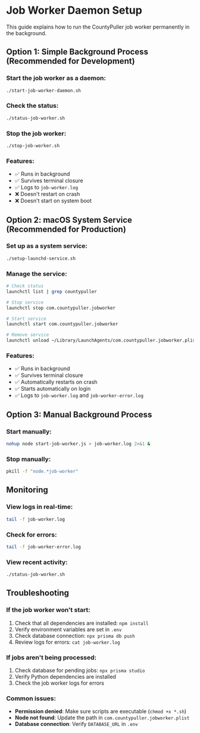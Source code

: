 # Job Worker Daemon Setup

This guide explains how to run the CountyPuller job worker permanently in the background.

## Option 1: Simple Background Process (Recommended for Development)

### Start the job worker as a daemon:
```bash
./start-job-worker-daemon.sh
```

### Check the status:
```bash
./status-job-worker.sh
```

### Stop the job worker:
```bash
./stop-job-worker.sh
```

### Features:
- ✅ Runs in background
- ✅ Survives terminal closure
- ✅ Logs to `job-worker.log`
- ❌ Doesn't restart on crash
- ❌ Doesn't start on system boot

## Option 2: macOS System Service (Recommended for Production)

### Set up as a system service:
```bash
./setup-launchd-service.sh
```

### Manage the service:
```bash
# Check status
launchctl list | grep countypuller

# Stop service
launchctl stop com.countypuller.jobworker

# Start service
launchctl start com.countypuller.jobworker

# Remove service
launchctl unload ~/Library/LaunchAgents/com.countypuller.jobworker.plist
```

### Features:
- ✅ Runs in background
- ✅ Survives terminal closure
- ✅ Automatically restarts on crash
- ✅ Starts automatically on login
- ✅ Logs to `job-worker.log` and `job-worker-error.log`

## Option 3: Manual Background Process

### Start manually:
```bash
nohup node start-job-worker.js > job-worker.log 2>&1 &
```

### Stop manually:
```bash
pkill -f "node.*job-worker"
```

## Monitoring

### View logs in real-time:
```bash
tail -f job-worker.log
```

### Check for errors:
```bash
tail -f job-worker-error.log
```

### View recent activity:
```bash
./status-job-worker.sh
```

## Troubleshooting

### If the job worker won't start:
1. Check that all dependencies are installed: `npm install`
2. Verify environment variables are set in `.env`
3. Check database connection: `npx prisma db push`
4. Review logs for errors: `cat job-worker.log`

### If jobs aren't being processed:
1. Check database for pending jobs: `npx prisma studio`
2. Verify Python dependencies are installed
3. Check the job worker logs for errors

### Common issues:
- **Permission denied**: Make sure scripts are executable (`chmod +x *.sh`)
- **Node not found**: Update the path in `com.countypuller.jobworker.plist`
- **Database connection**: Verify `DATABASE_URL` in `.env` 